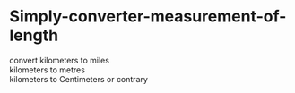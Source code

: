 # Simply-converter-measurement-of-length
convert kilometers to miles\
kilometers to metres\
kilometers to Centimeters or contrary

